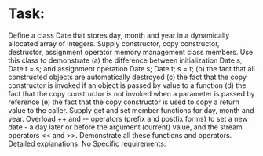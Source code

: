 # Task: 
Define a class Date that stores day, month and year in a dynamically allocated array of integers.
Supply constructor, copy constructor, destructor, assignment operator memory management class members. 
Use this class to demonstrate
	(a) the difference between initialization
		Date s;
		Date t = s;
		and assignment operation
		Date s;
		Date t;
		s = t;
	(b) the fact that all constructed objects are automatically destroyed
	(c) the fact that the copy constructor is invoked if an object is passed by value to a function
	(d) the fact that the copy constructor is not invoked when a parameter is passed by reference
	(e) the fact that the copy constructor is used to copy a return value to the caller.
Supply get and set member functions for day, month and year. Overload ++ and -- operators (prefix and postfix forms) to set a new date - a day later or before the argument (current) value, and the stream operators << and >>. Demonstrate all these functions and operators.
Detailed explanations: No
Specific requirements: 
